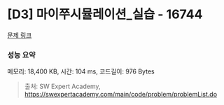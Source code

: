 # [D3] 마이쭈시뮬레이션_실습 - 16744 

[문제 링크](https://swexpertacademy.com/main/code/problem/problemDetail.do?contestProbId=AYZ8hQW6H80DFARM) 

### 성능 요약

메모리: 18,400 KB, 시간: 104 ms, 코드길이: 976 Bytes



> 출처: SW Expert Academy, https://swexpertacademy.com/main/code/problem/problemList.do
